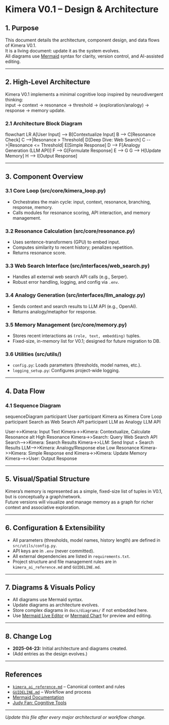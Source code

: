 # Kimera V0.1 – Design & Architecture

## 1. Purpose

This document details the architecture, component design, and data flows of Kimera V0.1.  
It is a living document: update it as the system evolves.  
All diagrams use [Mermaid](https://mermaid.js.org/) syntax for clarity, version control, and AI-assisted editing.

---

## 2. High-Level Architecture

Kimera V0.1 implements a minimal cognitive loop inspired by neurodivergent thinking:  
input → context → resonance → threshold → (exploration/analogy) → response → memory update.

### 2.1 Architecture Block Diagram

flowchart LR
A[User Input] --> B[Contextualize Input]
B --> C[Resonance Check]
C -->|Resonance > Threshold| D[Deep Dive: Web Search]
C -->|Resonance <= Threshold| E[Simple Response]
D --> F[Analogy Generation (LLM API)]
F --> G[Formulate Response]
E --> G
G --> H[Update Memory]
H --> I[Output Response]


---

## 3. Component Overview

### 3.1 Core Loop (src/core/kimera_loop.py)

- Orchestrates the main cycle: input, context, resonance, branching, response, memory.
- Calls modules for resonance scoring, API interaction, and memory management.

### 3.2 Resonance Calculation (src/core/resonance.py)

- Uses sentence-transformers (GPU) to embed input.
- Computes similarity to recent history; penalizes repetition.
- Returns resonance score.

### 3.3 Web Search Interface (src/interfaces/web_search.py)

- Handles all external web search API calls (e.g., Serper).
- Robust error handling, logging, and config via `.env`.

### 3.4 Analogy Generation (src/interfaces/llm_analogy.py)

- Sends context and search results to LLM API (e.g., OpenAI).
- Returns analogy/metaphor for response.

### 3.5 Memory Management (src/core/memory.py)

- Stores recent interactions as `(role, text, embedding)` tuples.
- Fixed-size, in-memory list for V0.1; designed for future migration to DB.

### 3.6 Utilities (src/utils/)

- `config.py`: Loads parameters (thresholds, model names, etc.).
- `logging_setup.py`: Configures project-wide logging.

---

## 4. Data Flow

### 4.1 Sequence Diagram

sequenceDiagram
participant User
participant Kimera as Kimera Core Loop
participant Search as Web Search API
participant LLM as Analogy LLM API

User->>Kimera: Input Text
Kimera->>Kimera: Contextualize, Calculate Resonance
alt High Resonance
    Kimera->>Search: Query Web Search API
    Search-->>Kimera: Search Results
    Kimera->>LLM: Send Input + Search Results
    LLM-->>Kimera: Analogy/Response
else Low Resonance
    Kimera->>Kimera: Simple Response
end
Kimera->>Kimera: Update Memory
Kimera-->>User: Output Response


---

## 5. Visual/Spatial Structure

Kimera’s memory is represented as a simple, fixed-size list of tuples in V0.1, but is conceptually a graph/network.  
Future versions will visualize and manage memory as a graph for richer context and associative exploration.

---

## 6. Configuration & Extensibility

- All parameters (thresholds, model names, history length) are defined in `src/utils/config.py`.
- API keys are in `.env` (never committed).
- All external dependencies are listed in `requirements.txt`.
- Project structure and file management rules are in `kimera_ai_reference.md` and `GUIDELINE.md`.

---

## 7. Diagrams & Visuals Policy

- All diagrams use Mermaid syntax.
- Update diagrams as architecture evolves.
- Store complex diagrams in `docs/diagrams/` if not embedded here.
- Use [Mermaid Live Editor](https://mermaid.live) or [Mermaid Chart](https://mermaidchart.com/mermaid-ai) for preview and editing.

---

## 8. Change Log

- **2025-04-23:** Initial architecture and diagrams created.
- (Add entries as the design evolves.)

---

## References

- [`kimera_ai_reference.md`](./kimera_ai_reference.md) – Canonical context and rules
- [`GUIDELINE.md`](./GUIDELINE.md) – Workflow and process
- [Mermaid Documentation](https://mermaid.js.org/)
- [Judy Fan: Cognitive Tools](https://youtu.be/AF3XJT9YKpM?si=CiDs-NGLxjuIgY0-)

---

*Update this file after every major architectural or workflow change.*
